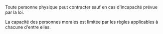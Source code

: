 Toute personne physique peut contracter sauf en cas d'incapacité prévue par la loi.

La capacité des personnes morales est limitée par les règles applicables à chacune d'entre elles.
